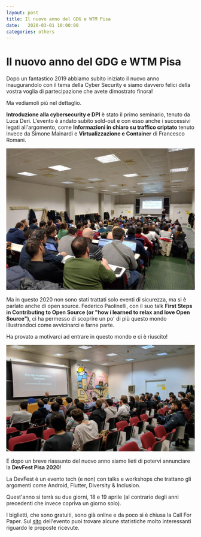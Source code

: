 ```yaml
---
layout: post
title: Il nuovo anno del GDG e WTM Pisa
date:   2020-03-01 10:00:00
categories: others
---
```


# Il nuovo anno del GDG e WTM Pisa

Dopo un fantastico 2019 abbiamo subito iniziato il nuovo anno inaugurandolo con il tema della Cyber Security e siamo davvero felici della vostra voglia di partecipazione che avete dimostrato finora!

Ma vediamoli più nel dettaglio.

**Introduzione alla cybersecurity e DPI** è stato il primo seminario, tenuto da Luca Deri. L'evento è andato subito sold-out e con esso anche i successivi legati all'argomento, come **Informazioni in chiaro su traffico criptato** tenuto invece da Simone Mainardi e **Virtualizzazione e Container** di Francesco Romani.

![foto evento Mainardi](/static/img/cybersecurity_mainardi-min.jpg)

Ma in questo 2020 non sono stati trattati solo eventi di sicurezza, ma si è parlato anche di open source.
Federico Paolinelli, con il suo talk **First Steps in Contributing to Open Source (or "how i learned to relax and love Open Source")**, ci ha permesso di scoprire un po' di più questo mondo illustrandoci come avvicinarci e farne parte.

Ha provato a motivarci ad entrare in questo mondo e ci è riuscito!

![foto evento Paolinelli](/static/img/open_source_paolinelli-min.jpg)

E dopo un breve riassunto del nuovo anno siamo lieti di potervi annunciare la **DevFest Pisa 2020**!

La DevFest è un evento tech (e non) con talks e workshops che trattano gli argomenti come Android, Flutter, Diversity & Inclusion.

Quest'anno si terrà su due giorni, 18 e 19 aprile (al contrario degli anni precedenti che invece copriva un giorno solo).

I biglietti, che sono gratuiti, sono già online e da poco si è chiusa la Call For Paper. Sul [sito](https://devfest.gdgpisa.it) dell'evento puoi trovare alcune statistiche molto interessanti riguardo le proposte ricevute.



